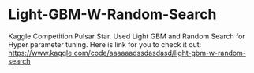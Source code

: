 # Light-GBM-W-Random-Search
Kaggle Competition Pulsar Star. Used Light GBM and Random Search for Hyper parameter tuning. Here is link for you to check it out: https://www.kaggle.com/code/aaaaaadssdasdasd/light-gbm-w-random-search
